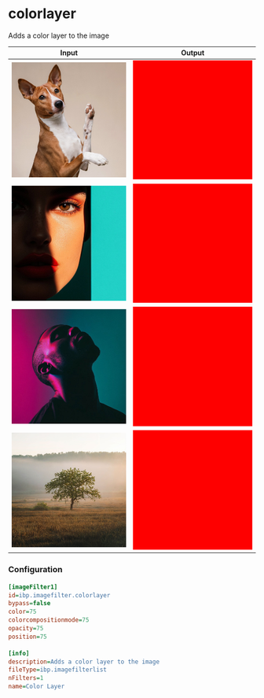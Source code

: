 # colorlayer

Adds a color layer to the image

| Input | Output |
|--------|--------|
| ![dog](../assets/img_in/dog.jpg) | ![dog_colorlayer](../assets/img_out/dog_colorlayer.jpg) |
| ![female](../assets/img_in/female.jpg) | ![female_colorlayer](../assets/img_out/female_colorlayer.jpg) |
| ![male](../assets/img_in/male.jpg) | ![male_colorlayer](../assets/img_out/male_colorlayer.jpg) |
| ![tree](../assets/img_in/tree.jpg) | ![tree_colorlayer](../assets/img_out/tree_colorlayer.jpg) |

### Configuration

```ini
[imageFilter1]
id=ibp.imagefilter.colorlayer
bypass=false
color=75
colorcompositionmode=75
opacity=75
position=75

[info]
description=Adds a color layer to the image
fileType=ibp.imagefilterlist
nFilters=1
name=Color Layer


```
